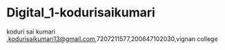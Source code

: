 # Digital_1-kodurisaikumari
koduri sai kumari ,kodurisaikumari13@gmail.com,7207211577,200647102030,vignan college
